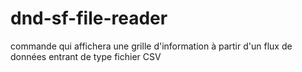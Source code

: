# dnd-sf-file-reader
commande qui affichera une grille d'information à partir d'un flux de données entrant de type fichier CSV
